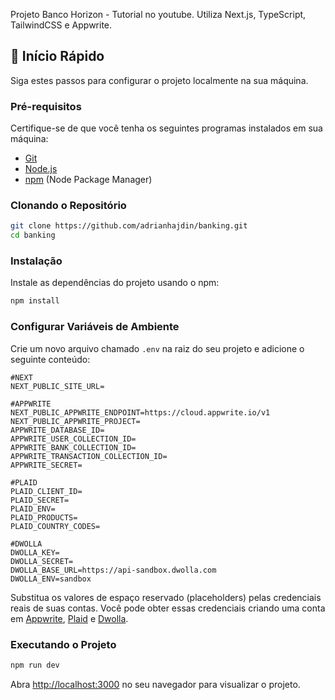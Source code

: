 


Projeto Banco Horizon - Tutorial no youtube. Utiliza Next.js, TypeScript, TailwindCSS e Appwrite.

## 🤸 **Início Rápido**

Siga estes passos para configurar o projeto localmente na sua máquina.

### **Pré-requisitos**

Certifique-se de que você tenha os seguintes programas instalados em sua máquina:

- [Git](https://git-scm.com/)
- [Node.js](https://nodejs.org/en)
- [npm](https://www.npmjs.com/) (Node Package Manager)

### **Clonando o Repositório**

```bash
git clone https://github.com/adrianhajdin/banking.git
cd banking
```

### **Instalação**

Instale as dependências do projeto usando o npm:

```bash
npm install
```

### **Configurar Variáveis de Ambiente**

Crie um novo arquivo chamado `.env` na raiz do seu projeto e adicione o seguinte conteúdo:

```env
#NEXT
NEXT_PUBLIC_SITE_URL=

#APPWRITE
NEXT_PUBLIC_APPWRITE_ENDPOINT=https://cloud.appwrite.io/v1
NEXT_PUBLIC_APPWRITE_PROJECT=
APPWRITE_DATABASE_ID=
APPWRITE_USER_COLLECTION_ID=
APPWRITE_BANK_COLLECTION_ID=
APPWRITE_TRANSACTION_COLLECTION_ID=
APPWRITE_SECRET=

#PLAID
PLAID_CLIENT_ID=
PLAID_SECRET=
PLAID_ENV=
PLAID_PRODUCTS=
PLAID_COUNTRY_CODES=

#DWOLLA
DWOLLA_KEY=
DWOLLA_SECRET=
DWOLLA_BASE_URL=https://api-sandbox.dwolla.com
DWOLLA_ENV=sandbox
```

Substitua os valores de espaço reservado (placeholders) pelas credenciais reais de suas contas. Você pode obter essas credenciais criando uma conta em [Appwrite](https://appwrite.io/?utm_source=youtube&utm_content=reactnative&ref=JSmastery), [Plaid](https://plaid.com/) e [Dwolla](https://www.dwolla.com/).

### **Executando o Projeto**

```bash
npm run dev
```

Abra [http://localhost:3000](http://localhost:3000) no seu navegador para visualizar o projeto.


